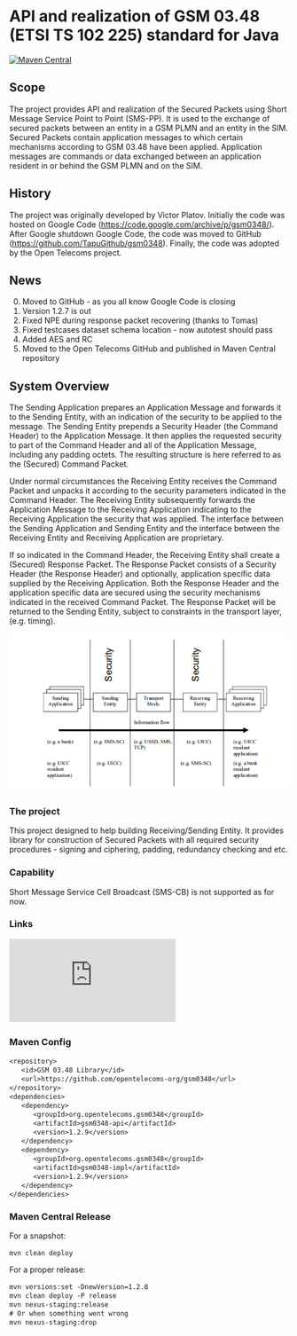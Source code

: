 # API and realization of GSM 03.48 (ETSI TS 102 225) standard for Java

[![Maven Central](https://maven-badges.herokuapp.com/maven-central/org.opentelecoms.gsm0348/gsm0348/badge.svg)](https://maven-badges.herokuapp.com/maven-central/org.opentelecoms.gsm0348/gsm0348)

## Scope
The project provides API and realization of the Secured Packets using Short Message Service Point to Point (SMS-PP). It is used to the exchange of secured packets between an entity in a GSM PLMN and an entity in the SIM. Secured Packets contain application messages to which certain mechanisms according to GSM 03.48 have been applied.
Application messages are commands or data exchanged between an application resident in or behind the GSM PLMN and on the SIM.

## History
The project was originally developed by Victor Platov. Initially the code was hosted on Google Code (https://code.google.com/archive/p/gsm0348/). After Google shutdown Google Code, the code was moved to GitHub (https://github.com/TapuGithub/gsm0348).
Finally, the code was adopted by the Open Telecoms project.

## News

0. Moved to GitHub - as you all know Google Code is closing
0. Version 1.2.7 is out
0. Fixed NPE during response packet recovering (thanks to Tomas)
0. Fixed testcases dataset schema location - now autotest should pass
0. Added AES and RC
0. Moved to the Open Telecoms GitHub and published in Maven Central repository

## System Overview

The Sending Application prepares an Application Message and forwards it to the Sending Entity, with an indication of the security to be applied to the message. The Sending Entity prepends a Security Header (the Command Header) to the Application Message. It then applies the requested security to part of the Command Header and all of the Application Message, including any padding octets. The resulting structure is here referred to as the (Secured) Command Packet.

Under normal circumstances the Receiving Entity receives the Command Packet and unpacks it according to the security parameters indicated in the Command Header. The Receiving Entity subsequently forwards the Application Message to the Receiving Application indicating to the Receiving Application the security that was applied. The interface between the Sending Application and Sending Entity and the interface between the Receiving Entity and Receiving Application are proprietary.

If so indicated in the Command Header, the Receiving Entity shall create a (Secured) Response Packet. The Response Packet consists of a Security Header (the Response Header) and optionally, application specific data supplied by the Receiving Application. Both the Response Header and the application specific data are secured using the security mechanisms indicated in the received Command Packet. The Response Packet will be returned to the Sending Entity, subject to constraints in the transport layer, (e.g. timing).

![System overview](/resources/system-overview.png?raw=true "System overview")

### The project
This project designed to help building Receiving/Sending Entity. It provides library for construction of Secured Packets with all required security procedures - signing and ciphering, padding, redundancy checking and etc.

### Capability
Short Message Service Cell Broadcast (SMS-CB) is not supported as for now.

### Links
![3GPP TS 31.115](https://www.etsi.org/deliver/etsi_ts/131100_131199/131115/06.05.00_60/ts_131115v060500p.pdf)

### Maven Config
```
<repository>
   <id>GSM 03.48 Library</id>
   <url>https://github.com/opentelecoms-org/gsm0348</url>
</repository>
<dependencies>
   <dependency>
      <groupId>org.opentelecoms.gsm0348</groupId>
      <artifactId>gsm0348-api</artifactId>
      <version>1.2.9</version>
   </dependency>
   <dependency>
      <groupId>org.opentelecoms.gsm0348</groupId>
      <artifactId>gsm0348-impl</artifactId>
      <version>1.2.9</version>
   </dependency>
</dependencies>
```

### Maven Central Release
For a snapshot:
```
mvn clean deploy
```
For a proper release:
```
mvn versions:set -DnewVersion=1.2.8
mvn clean deploy -P release
mvn nexus-staging:release
# Or when something went wrong
mvn nexus-staging:drop
```
